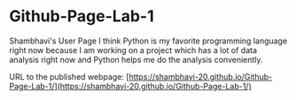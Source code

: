 # Github-Page-Lab-1
Shambhavi's User Page
I think Python is my favorite programming language right now because I am working on a project which has a lot of data analysis right now and Python helps me do the analysis conveniently. 

URL to the published webpage: [https://shambhavi-20.github.io/Github-Page-Lab-1/](https://shambhavi-20.github.io/Github-Page-Lab-1/)
